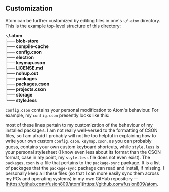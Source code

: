 ## Customization
Atom can be further customized by editing files in one's `~/.atom` directory. This is the example top-level structure of this directory:

<div class="tree">
<b class="TOP">~/.atom</b><br>
├── <b class="DIR">blob-store</b><br>
├── <b class="DIR">compile-cache</b><br>
├── <b class="NORM">config.cson</b><br>
├── <b class="DIR">electron</b><br>
├── <b class="NORM">keymap.cson</b><br>
├── <b class="NORM">LICENSE.md</b><br>
├── <b class="NORM">nohup.out</b><br>
├── <b class="DIR">packages</b><br>
├── <b class="NORM">packages.cson</b><br>
├── <b class="NORM">projects.cson</b><br>
├── <b class="DIR">storage</b><br>
└── <b class="NORM">style.less</b><br>
</div>

`config.cson` contains your personal modification to Atom's behaviour. For example, my `config.cson` presently looks like this:

<script src="https://gist.github.com/fusion809/3fbf01e2e3b2c500b3ec.js"></script>

most of these lines pertain to my customization of the behaviour of my installed packages. I am not really well-versed to the formatting of CSON files, so I am afraid
I probably will not be too helpful in explaining how to write your own custom `config.cson`. `keymap.cson`, as you can probably guess, contains your own custom keyboard shortcuts, while `style.less` is your personal stylesheet (I know even less about its format than the CSON format, case in my point, my `style.less` file does not even exist). The `packages.cson` is a file that pertains to the `package-sync` package. It is a list of packages that the `package-sync` package can read and install, if missing. I personally keep all these files (so that I can more easily sync them across my PCs and operating systems) in my own GitHub repository &mdash; [https://github.com/fusion809/atom](https://github.com/fusion809/atom.
